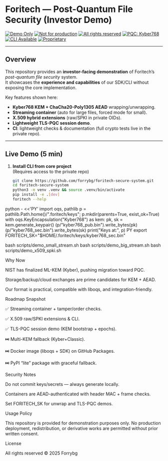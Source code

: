 # Foritech — Post-Quantum File Security (Investor Demo)

[![Demo Only](https://img.shields.io/badge/demo-only-blue)](#)
[![Not for production](https://img.shields.io/badge/usage-not_for_production-orange)](#)
[![All rights reserved](https://img.shields.io/badge/license-all_rights_reserved-lightgrey)](#)
[![PQC: Kyber768](https://img.shields.io/badge/PQC-Kyber768-informational)](#)
[![CLI Available](https://img.shields.io/badge/CLI-available-success)](#)
[![Proprietary](https://img.shields.io/badge/code-proprietary-critical)](#)

---

## Overview
This repository provides an **investor-facing demonstration** of Foritech’s *post-quantum file security* system.  
It showcases the **experience and capabilities** of our SDK/CLI without exposing the core implementation.

Key features shown here:
- **Kyber768 KEM + ChaCha20-Poly1305 AEAD** wrapping/unwrapping.
- **Streaming container** (auto for large files, forced mode for small).
- **X.509 hybrid extensions** (raw/SPKI in private OIDs).
- **Lightweight TLS-PQC session demo**.
- **CI**: lightweight checks & documentation (full crypto tests live in the private repo).

---

## Live Demo (5 min)

1. **Install CLI from core project**  
   (Requires access to the private repo)

   ```bash
   git clone https://github.com/forrybg/foritech-secure-system.git
   cd foritech-secure-system
   python3 -m venv .venv && source .venv/bin/activate
   pip install -e .[dev]
   foritech --help

python - <<'PY'
import oqs, pathlib
p = pathlib.Path.home()/".foritech/keys"; p.mkdir(parents=True, exist_ok=True)
with oqs.KeyEncapsulation("Kyber768") as kem:
    pk, sk = kem.generate_keypair()
    (p/"kyber768_pub.bin").write_bytes(pk)
    (p/"kyber768_sec.bin").write_bytes(sk)
print("Keys at:", p)
PY
export FORITECH_SK="$HOME/.foritech/keys/kyber768_sec.bin"

bash scripts/demo_small_stream.sh
bash scripts/demo_big_stream.sh
bash scripts/demo_x509_spki.sh

Why Now

NIST has finalized ML-KEM (Kyber), pushing migration toward PQC.

Storage/backup/cloud exchanges are prime candidates for KEM + AEAD.

Our format is practical, compatible with liboqs, and integration-friendly.

Roadmap Snapshot

✅ Streaming container + tamper/order checks.

✅ X.509 raw/SPKI extensions & CLI.

✅ TLS-PQC session demo (KEM bootstrap + epochs).

⏭️ Multi-KEM fallback (Kyber+Classic).

⏭️ Docker image (liboqs + SDK) on GitHub Packages.

⏭️ PyPI “lite” package with graceful fallback.

Security Notes

Do not commit keys/secrets — always generate locally.

Containers are AEAD-authenticated with header MAC + frame checks.

Set FORITECH_SK for unwrap and TLS-PQC demos.

Usage Policy

This repository is provided for demonstration purposes only.
No production deployment, redistribution, or derivative works are permitted
without prior written consent.

License

All rights reserved © 2025 Forrybg
